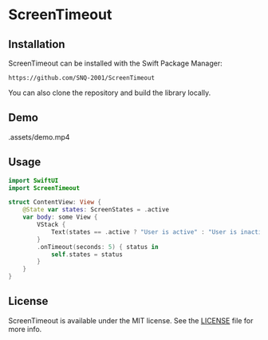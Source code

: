 # ScreenTimeout
## Installation
ScreenTimeout can be installed with the Swift Package Manager:
```
https://github.com/SNQ-2001/ScreenTimeout
```
You can also clone the repository and build the library locally.

## Demo
.assets/demo.mp4

## Usage
```swift
import SwiftUI
import ScreenTimeout

struct ContentView: View {
    @State var states: ScreenStates = .active
    var body: some View {
        VStack {
            Text(states == .active ? "User is active" : "User is inactive")
        }
        .onTimeout(seconds: 5) { status in
            self.states = status
        }
    }
}
```

## License
ScreenTimeout is available under the MIT license. See the [LICENSE](https://github.com/SNQ-2001/ScreenTimeout/blob/main/LICENSE) file for more info.
